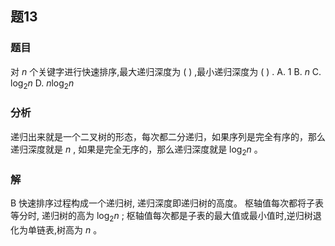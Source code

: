## 题13
### 题目
对 $n$ 个关键字进行快速排序,最大递归深度为 ( ) ,最小递归深度为 ( ) .
A. 1 B. $n$ C. ${\log }_{2}n$ D. $n{\log }_{2}n$
### 分析
递归出来就是一个二叉树的形态，每次都二分递归，如果序列是完全有序的，那么递归深度就是 $n$ , 如果是完全无序的，那么递归深度就是 ${\log }_{2}n$ 。
### 解
B
快速排序过程构成一个递归树, 递归深度即递归树的高度。
枢轴值每次都将子表等分时, 递归树的高为 ${\log }_{2}n$ ; 
枢轴值每次都是子表的最大值或最小值时,逆归树退化为单链表,树高为 $n$ 。